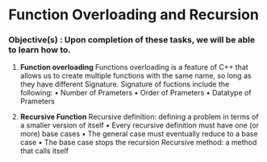 # Function Overloading and Recursion
### **Objective(s) : Upon completion of these tasks, we will be able to learn how to.**


1.	**Function overloading**
    Functions overloading is a feature of C++ that allows us to create multiple functions with the same name, so long as they        have different Signature. Signature of fuctions include the following:
    •	Number of Prameters
    •	Order of Prameters
    •	Datatype of Prameters

2.  **Recursive Function**
   Recursive definition: defining a problem in terms of a smaller version of itself
    •	Every recursive definition must have one (or more) base cases
    •	The general case must eventually reduce to a base case
    •	The base case stops the recursion 
    Recursive method: a method that calls itself

